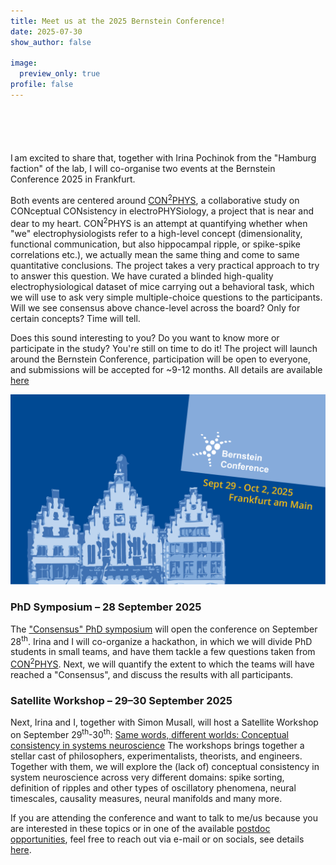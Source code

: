 ```yaml
---
title: Meet us at the 2025 Bernstein Conference!
date: 2025-07-30
show_author: false

image:
  preview_only: true
profile: false 
---
```

<div style="height: 56px;"></div>

I am excited to share that, together with Irina Pochinok from the "Hamburg faction" of the lab, I will co-organise two events at the Bernstein Conference 2025 in Frankfurt.

Both events are centered around [CON<sup>2</sup>PHYS](https://gin.g-node.org/mchini/CON2PHYS), a collaborative study on 
CONceptual CONsistency in electroPHYSiology, 
a project that is near and dear to my heart. CON<sup>2</sup>PHYS is an attempt at quantifying whether when "we" electrophysiologists 
refer to a high-level concept (dimensionality, functional communication, but also hippocampal ripple, or spike-spike correlations etc.), 
we actually mean the same thing and come to same quantitative conclusions. The project takes a very practical approach to try to answer this question.
We have curated a blinded high-quality electrophysiological dataset of mice carrying out a behavioral task, 
which we will use to ask very simple multiple-choice questions to the participants. Will we see consensus above chance-level across the board? 
Only for certain concepts? Time will tell.

Does this sound interesting to you? Do you want to know more or participate in the study? You're still on time to do it! The project 
will launch around the Bernstein Conference, participation will be open to everyone, and submissions will be accepted for ~9-12 months.
All details are available [here](https://gin.g-node.org/mchini/CON2PHYS)

![Bernstein logo](bernstein.png)

### PhD Symposium – 28 September 2025
The ["Consensus" PhD symposium](https://bernstein-network.de/en/bernstein-conference/early-career-scientists/phd-symposium/) 
will open the conference on September 28<sup>th</sup>. 
Irina and I will co-organize a hackathon, in which we will divide PhD students in small teams, and have them tackle a few questions taken from
[CON<sup>2</sup>PHYS](https://gin.g-node.org/mchini/CON2PHYS). Next, we will quantify the extent to which the teams will have reached a "Consensus",
and discuss the results with all participants.

### Satellite Workshop – 29–30 September 2025
Next, Irina and I, together with Simon Musall, will host a Satellite Workshop on September 29<sup>th</sup>-30<sup>th</sup>:
[Same words, different worlds: Conceptual consistency in systems neuroscience](https://bernstein-network.de/bernstein-conference/program/satellite-workshops/consistency/)
The workshops brings together a stellar cast of philosophers, experimentalists, theorists, and engineers. Together with them, we will explore the (lack of) 
conceptual consistency in system neuroscience across very different domains: spike sorting, definition of ripples and other types of oscillatory phenomena,
neural timescales, causality measures, neural manifolds and many more.

If you are attending the conference and want to talk to me/us because you are interested in these topics or in one of the available 
[postdoc opportunities](/opportunities/postdoc-ad/), feel free to reach out via e-mail or on socials, see details [here](/team/).
